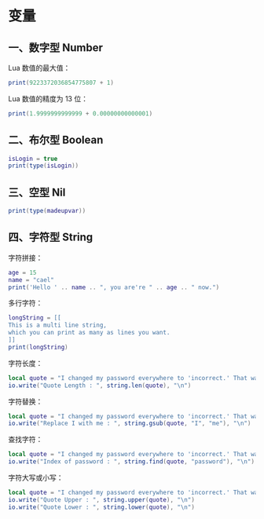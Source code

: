 # 变量

## 一、数字型 Number

Lua 数值的最大值：

```lua
print(9223372036854775807 + 1)
```

Lua 数值的精度为 13 位：

```lua
print(1.9999999999999 + 0.00000000000001)
```

## 二、布尔型 Boolean

```lua
isLogin = true
print(type(isLogin))
```

## 三、空型 Nil

```lua
print(type(madeupvar))
```

## 四、字符型 String

字符拼接：

```lua
age = 15
name = "cael"
print('Hello ' .. name .. ", you are're " .. age .. " now.")
```

多行字符：

```lua
longString = [[
This is a multi line string,
which you can print as many as lines you want.
]]
print(longString)
```

字符长度：

```lua
local quote = "I changed my password everywhere to 'incorrect.' That way when I forget it,it always reminds me, 'Your password is incorrect.'"
io.write("Quote Length : ", string.len(quote), "\n")
```

字符替换：

```lua
local quote = "I changed my password everywhere to 'incorrect.' That way when I forget it,it always reminds me, 'Your password is incorrect.'"
io.write("Replace I with me : ", string.gsub(quote, "I", "me"), "\n")
```

查找字符：

```lua
local quote = "I changed my password everywhere to 'incorrect.' That way when I forget it,it always reminds me, 'Your password is incorrect.'"
io.write("Index of password : ", string.find(quote, "password"), "\n")
```

字符大写或小写：

```lua
local quote = "I changed my password everywhere to 'incorrect.' That way when I forget it,it always reminds me, 'Your password is incorrect.'"
io.write("Quote Upper : ", string.upper(quote), "\n")
io.write("Quote Lower : ", string.lower(quote), "\n")
```
